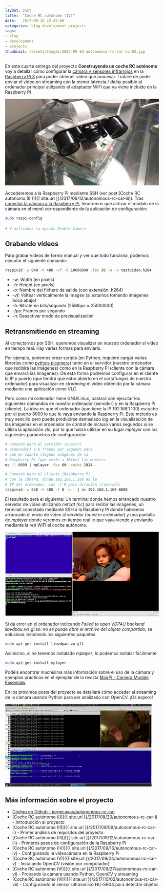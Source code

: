 ```yaml
---
layout: post
title:  "Coche RC autónomo (IV)"
date:   2017-09-16 22:45:00
categories: blog development projects
tags:
- blog
- development
- projects
thumbnail: /assets/images/2017-09-16-autonomous-rc-car-iv-02.jpg
---
```


En esta cuarta entrega del proyecto **Construyendo un coche RC autónomo** voy a detallar cómo configurar la [cámara y sensores infrarrojos](http://amzn.to/2v5dt1P) en la [Raspberry Pi 3](http://amzn.to/2wmTn2S) para poder obtener vídeo que procesar. Trataré de poder enviar el vídeo en streaming con la menor latencia / _delay_ posible al ordenador principal utilizando el adaptador WiFi que ya viene incluido en la Raspberry Pi

![Raspberry Pi y la cámara](/assets/images/2017-09-16-autonomous-rc-car-iv-02.jpg)

Accederemos a la Raspberry Pi mediante SSH (ver post [Coche RC autónomo (III)]({{ site.url }}/2017/09/12/autonomous-rc-car-iii)). Tras [conectar la cámara a la Raspberry Pi](https://www.raspberrypi.org/documentation/usage/camera/), tendremos que activar el módulo de la cámara en el menú correspondiente de la aplicación de configuración:

```bash
sudo raspi-config

# Y activamos la opción Enable Camera
```

## Grabando vídeos

Para grabar vídeos de forma manual y ver que todo funciona, podemos ejecutar el siguiente comando:

```bash
raspivid -w 640 -h 480 -vf -b 10000000 -fps 30 -n -o testvideo.h264
```

* _-w_: Width (en pixels)
* _-h_: Height (en pixels)
* _-o_: Nombre del fichero de salida (con extensión .h264)
* _-vf_: Voltear verticalmente la imagen (si estamos tomando imágenes boca abajo)
* _-b_: Bitrate en bits/segundo (25Mbps = 25000000)
* _-fps_: Frames por segundo
* _-n_: Desactivar modo de previsualización

## Retransmitiendo en streaming

Al conectarnos por SSH, queremos visualizar en nuestro ordenador el vídeo en tiempo real. Hay varias formas para enviarlo.

Por ejemplo, podemos crear scripts (en Python, requiere cargar varias librerías como [python-picamera](https://www.raspberrypi.org/documentation/usage/camera/python/README.md)) tanto en el servidor (nuestro ordenador que recibirá las imágenes) como en la Raspberry Pi (cliente con la cámara que enviará las imágenes). De esta forma podremos configurar en el cliente la IP y puerto (que tendrá que estar abierto en el cortafuegos de nuestro ordenador) para visualizar en _streaming_ el vídeo obtenido por la cámara mediante una aplicación como VLC.

Pero como mi ordenador tiene GNU/Linux, bastará con ejecutar los siguientes comandos en nuestro ordenador (servidor) y en la Raspberry Pi (cliente). La idea es que el ordenador (que tiene la IP 192.168.1.100) escuche por el puerto 8000 lo que le vaya enviando la Raspberry Pi. Este método es muy sencillo pero puede producirse demasiado _lag_ en la visualización de las imágenes en el ordenador de control de incluso varios segundos si se utiliza la aplicación _vlc_, por lo que habrá utilizar en su lugar _mplayer_ con los siguientes parámetros de configuración:

```bash
# Comando para el servidor (nuestro 
# ordenador) a 6 frames por segundo para 
# que en cuanto lleguen imágenes de la 
# Raspberry Pi (que emite a 30fps) las muestre
nc -l 8000 | mplayer -fps 60 -cache 1024 -
```

```bash
# Comando para el cliente (Raspberry Pi 
# con la cámara, donde 192.168.1.100 es la 
# IP del ordenador, con -t 0 para duración ilimitada)
raspivid -w 640 -h 480 -t 0 -o - | nc 192.168.1.100 8000
```

El resultado será el siguiente: Un terminal donde hemos arrancado nuestro servidor de vídeo utilizando _netcat (nc)_ para recibir las imágenes, un terminal conectado mediante SSH a la Raspberry Pi donde habremos arrancado el envío de vídeo al servidor (nuestro ordenador) y una pantalla de _mplayer_ donde veremos en tiempo real lo que vaya viendo y enviando mediante la red WiFi el coche autónomo.

![Martina programando la cámara](/assets/images/2017-09-16-autonomous-rc-car-iv-01.jpg)

Si da error en el ordenador indicando _Failed to open VDPAU backend libvdpau_va_gl.so: no se puede abrir el archivo del objeto compartido_, se soluciona instalando los siguientes paquetes:
```bash
sudo apt-get install libvdpau-va-gl1
```

Asimismo, si no tenemos instalado _mplayer_, lo podemos instalar fácilmente:
```bash
sudo apt-get install mplayer
```

Podéis encontrar muchísima más información sobre el uso de la cámara y ejemplos prácticos en el ejemplar de la revista [MagPi - Camera Module Essentials](https://www.raspberrypi.org/magpi/camera-module-essentials/).

En los próximos posts del proyecto se detallará cómo acceder al streaming de la cámara usando Python para ser analizado con OpenCV. ¡Os espero!

![Videocámara en acción](/assets/images/2017-09-16-autonomous-rc-car-iv-03.gif)


## Más información sobre el proyecto

* [Código en Github - jorgecasas/autonomous-rc-car](https://github.com/jorgecasas/autonomous-rc-car)
* [Coche RC autónomo (I)]({{ site.url }}/2017/08/23/autonomous-rc-car-i) - Introducción al proyecto
* [Coche RC autónomo (II)]({{ site.url }}/2017/09/09/autonomous-rc-car-ii) - Primer análisis de requisitos del proyecto
* [Coche RC autónomo (III)]({{ site.url }}/2017/09/12/autonomous-rc-car-iii) - Primeros pasos de configuración de la Raspberry Pi
* [Coche RC autónomo (IV)]({{ site.url }}/2017/09/16/autonomous-rc-car-iv) - Configurando la videocámara en la Raspberry Pi
* [Coche RC autónomo (V)]({{ site.url }}/2017/09/24/autonomous-rc-car-v) - Instalando OpenCV (visión por computador)
* [Coche RC autónomo (VI)]({{ site.url }}/2017/09/27/autonomous-rc-car-vi) - Probando la cámara usando Python, OpenCV y streaming
* [Coche RC autónomo (VII)]({{ site.url }}/2017/10/02/autonomous-rc-car-vii) - Configurando el sensor ultrasónico HC-SR04 para detectar objetos


